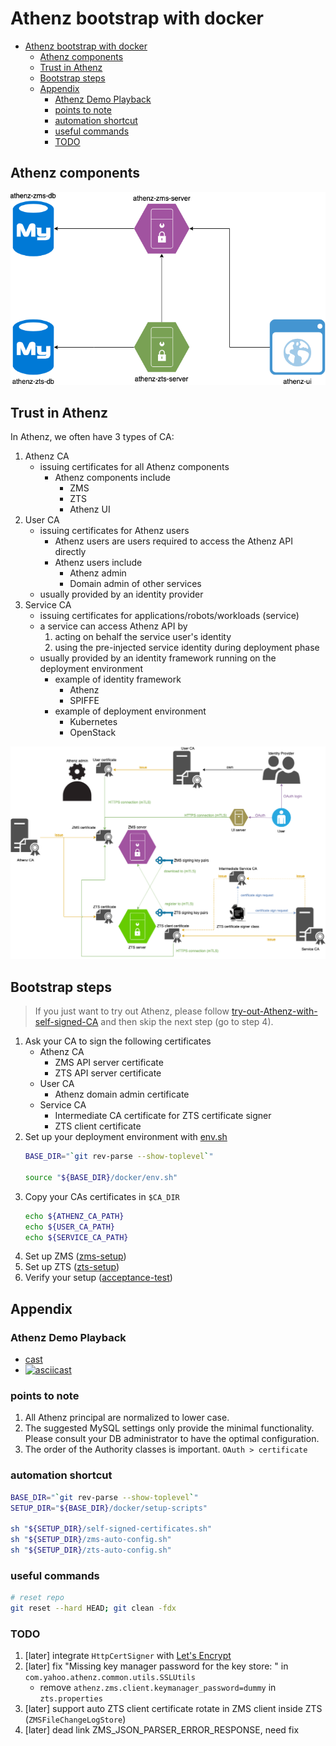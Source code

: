 <a id="markdown-athenz-bootstrap-with-docker" name="athenz-bootstrap-with-docker"></a>
# Athenz bootstrap with docker

<!-- TOC -->

- [Athenz bootstrap with docker](#athenz-bootstrap-with-docker)
    - [Athenz components](#athenz-components)
    - [Trust in Athenz](#trust-in-athenz)
    - [Bootstrap steps](#bootstrap-steps)
    - [Appendix](#appendix)
        - [Athenz Demo Playback](#athenz-demo-playback)
        - [points to note](#points-to-note)
        - [automation shortcut](#automation-shortcut)
        - [useful commands](#useful-commands)
        - [TODO](#todo)

<!-- /TOC -->

<a id="markdown-athenz-components" name="athenz-components"></a>
## Athenz components

![Athenz-components](./images/Athenz-components.png)

<a id="markdown-trust-in-athenz" name="trust-in-athenz"></a>
## Trust in Athenz

In Athenz, we often have 3 types of CA:
1. Athenz CA
    - issuing certificates for all Athenz components
        - Athenz components include
            - ZMS
            - ZTS
            - Athenz UI
1. User CA
    - issuing certificates for Athenz users
        - Athenz users are users required to access the Athenz API directly
        - Athenz users include
            - Athenz admin
            - Domain admin of other services
    - usually provided by an identity provider
1. Service CA
    - issuing certificates for applications/robots/workloads (service)
    - a service can access Athenz API by
        1. acting on behalf the service user's identity
        1. using the pre-injected service identity during deployment phase
    - usually provided by an identity framework running on the deployment environment
        - example of identity framework
            - Athenz
            - SPIFFE
        - example of deployment environment
            - Kubernetes
            - OpenStack

![Trust-in-Athenz](./images/Trust-in-Athenz.png)

<a id="markdown-bootstrap-steps" name="bootstrap-steps"></a>
## Bootstrap steps

> If you just want to try out Athenz, please follow [try-out-Athenz-with-self-signed-CA](./try-out-Athenz-with-self-signed-CA.md) and then skip the next step (go to step 4).

1. Ask your CA to sign the following certificates
    - Athenz CA
        - ZMS API server certificate
        - ZTS API server certificate
    - User CA
        - Athenz domain admin certificate
    - Service CA
        - Intermediate CA certificate for ZTS certificate signer
        - ZTS client certificate
1. Set up your deployment environment with [env.sh](../env.sh)
    ```bash
    BASE_DIR="`git rev-parse --show-toplevel`"

    source "${BASE_DIR}/docker/env.sh"
    ```
1. Copy your CAs certificates in `$CA_DIR`
    ```bash
    echo ${ATHENZ_CA_PATH}
    echo ${USER_CA_PATH}
    echo ${SERVICE_CA_PATH}
    ```
1. Set up ZMS ([zms-setup](./zms-setup.md))
1. Set up ZTS ([zts-setup](./zts-setup.md))
1. Verify your setup ([acceptance-test](./acceptance-test.md))

<a id="markdown-appendix" name="appendix"></a>
## Appendix

<a id="markdown-athenz-demo-playback" name="athenz-demo-playback"></a>
### Athenz Demo Playback
- [cast](./cast)
- [![asciicast](https://asciinema.org/a/ONXVQTmczMvFrsmHFbajM1gY6.svg)](https://asciinema.org/a/ONXVQTmczMvFrsmHFbajM1gY6)

<a id="markdown-points-to-note" name="points-to-note"></a>
### points to note

1. All Athenz principal are normalized to lower case.
1. The suggested MySQL settings only provide the minimal functionality. Please consult your DB administrator to have the optimal configuration.
1. The order of the Authority classes is important. `OAuth > certificate`

<a id="markdown-automation-shortcut" name="automation-shortcut"></a>
### automation shortcut

```bash
BASE_DIR="`git rev-parse --show-toplevel`"
SETUP_DIR="${BASE_DIR}/docker/setup-scripts"

sh "${SETUP_DIR}/self-signed-certificates.sh"
sh "${SETUP_DIR}/zms-auto-config.sh"
sh "${SETUP_DIR}/zts-auto-config.sh"
```

<a id="markdown-useful-commands" name="useful-commands"></a>
### useful commands

```bash
# reset repo
git reset --hard HEAD; git clean -fdx
```

<a id="markdown-todo" name="todo"></a>
### TODO

1. [later] integrate `HttpCertSigner` with [Let's Encrypt](https://letsencrypt.org/)
1. [later] fix "Missing key manager password for the key store: " in `com.yahoo.athenz.common.utils.SSLUtils`
    - remove `athenz.zms.client.keymanager_password=dummy` in `zts.properties`
1. [later] support auto ZTS client certificate rotate in ZMS client inside ZTS (`ZMSFileChangeLogStore`)
1. [later] dead link ZMS_JSON_PARSER_ERROR_RESPONSE, need fix
